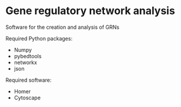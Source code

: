 # Gene regulatory network analysis
Software for the creation and analysis of GRNs

Required Python packages:
* Numpy
* pybedtools
* networkx
* json

Required software:
* Homer
* Cytoscape
